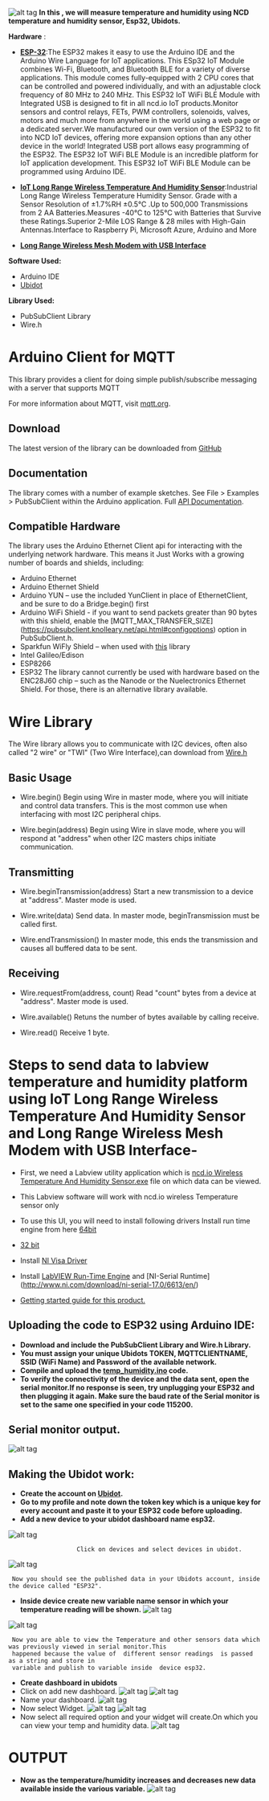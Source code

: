 
![alt tag](https://github.com/mjScientech/Esp32-Ubidots-Wireless-long-range-Temperature-And-Humidity/blob/master/imgonline-com-ua-twotoone-gnoy0scbwRu.jpg)
**In this , we will measure  temperature and humidity using NCD  temperature and humidity sensor, Esp32, Ubidots.**

**Hardware** :
- **[ESP-32](https://store.ncd.io/product/esp32-iot-wifi-ble-module-with-integrated-usb/)**:The ESP32 makes it easy to use the Arduino IDE and the Arduino Wire Language for IoT applications. This ESp32 IoT Module combines Wi-Fi, Bluetooth, and Bluetooth BLE for a variety of diverse applications. This module comes fully-equipped with 2 CPU cores that can be controlled and powered individually, and with an adjustable clock frequency of 80 MHz to 240 MHz. This ESP32 IoT WiFi BLE Module with Integrated USB is designed to fit in all ncd.io IoT products.Monitor sensors and control relays, FETs, PWM controllers, solenoids, valves, motors and much more from anywhere in the world using a web page or a dedicated server.We manufactured our own version of the ESP32 to fit into NCD IoT devices, offering more expansion options than any other device in the world! Integrated USB port allows easy programming of the ESP32. The ESP32 IoT WiFi BLE Module is an incredible platform for IoT application development. This ESP32 IoT WiFi BLE Module can be programmed using Arduino IDE.

- **[IoT Long Range Wireless  Temperature And Humidity  Sensor](https://store.ncd.io/product/industrial-long-range-wireless-temperature-humidity-sensor/)**:Industrial Long Range Wireless Temperature Humidity Sensor. Grade with a Sensor Resolution of ±1.7%RH ±0.5°C .Up to 500,000 Transmissions from 2 AA Batteries.Measures -40°C to 125°C with Batteries that Survive these Ratings.Superior 2-Mile LOS Range & 28 miles with High-Gain Antennas.Interface to Raspberry Pi, Microsoft Azure, Arduino and More

- **[Long Range Wireless Mesh Modem with USB Interface](https://store.ncd.io/product/900hp-s3b-long-range-wireless-mesh-modem-with-usb-interface/)**

**Software Used:**
- Arduino IDE
- [Ubidot](https://ubidots.com/)

**Library Used:**
- PubSubClient Library
- Wire.h

# Arduino Client for MQTT
This library provides a client for doing simple publish/subscribe messaging with a server that supports MQTT

For more information about MQTT, visit [mqtt.org](http://mqtt.org/).
## Download
The latest version of the library can be downloaded from [GitHub](https://github.com/knolleary/pubsubclient/releases/tag/v2.7)
## Documentation
The library comes with a number of example sketches. See File > Examples > PubSubClient within the Arduino application.
Full [API Documentation](https://pubsubclient.knolleary.net/api.html).
## Compatible Hardware
The library uses the Arduino Ethernet Client api for interacting with the underlying network hardware. This means it Just Works with a growing number of boards and shields, including:

- Arduino Ethernet
- Arduino Ethernet Shield
- Arduino YUN – use the included YunClient in place of EthernetClient, and be sure to do a Bridge.begin() first
- Arduino WiFi Shield - if you want to send packets greater than 90 bytes with this shield, enable the [MQTT_MAX_TRANSFER_SIZE]  (https://pubsubclient.knolleary.net/api.html#configoptions) option in   PubSubClient.h.
- Sparkfun WiFly Shield – when used with [this](https://github.com/dpslwk/WiFly) library
- Intel Galileo/Edison
- ESP8266
- ESP32
The library cannot currently be used with hardware based on the ENC28J60 chip – such as the Nanode or the Nuelectronics Ethernet Shield. For those, there is an alternative library available.

# Wire Library
  The Wire library allows you to communicate with I2C devices, often also called "2 wire" or "TWI" (Two Wire Interface),can download  from [Wire.h](https://github.com/PaulStoffregen/Wire)
## Basic Usage
- Wire.begin()
  Begin using Wire in master mode, where you will initiate and control data transfers. This is the most common use when interfacing with   most I2C peripheral chips.

- Wire.begin(address)
  Begin using Wire in slave mode, where you will respond at "address" when other I2C masters chips initiate communication.
  
 ## Transmitting
 - Wire.beginTransmission(address)
   Start a new transmission to a device at "address". Master mode is used.

- Wire.write(data)
  Send data. In master mode, beginTransmission must be called first.

- Wire.endTransmission()
  In master mode, this ends the transmission and causes all buffered data to be sent.
  
## Receiving
- Wire.requestFrom(address, count)
  Read "count" bytes from a device at "address". Master mode is used.

- Wire.available()
  Retuns the number of bytes available by calling receive.

- Wire.read()
  Receive 1 byte.

# Steps to send data to labview  temperature and humidity platform using IoT Long Range Wireless  Temperature And Humidity Sensor and  Long Range Wireless Mesh Modem with USB Interface-

- First, we need a Labview utility application which is [ncd.io Wireless Temperature And Humidity Sensor.exe](https://github.com/ncdcommunity/Industrial-Wireless-IoT-Temperature-Humidity-Sensor) file on which data can be viewed.

- This Labview software will work with ncd.io wireless Temperature sensor only

- To use this UI, you will need to install following drivers Install run time engine from here [64bit](http://www.ni.com/download/labview-run-time-engine-2017/6821/en/)

- [32 bit](http://www.ni.com/download/labview-run-time-engine-2017/6822/en/)

- Install [NI Visa Driver](http://www.ni.com/download/ni-visa-run-time-engine/6647/en/)

- Install [LabVIEW Run-Time Engine]( http://www.ni.com/download/labview-run-time-engine-2017-sp1/7191/en/) and [NI-Serial Runtime]  (http://www.ni.com/download/ni-serial-17.0/6613/en/)

- [Getting started guide for this product.](https://ncd.io/long-range-iot-wireless-vibration-sensor-getting-started/)

##  Uploading the code  to ESP32 using Arduino IDE:
- **Download and include the PubSubClient Library and Wire.h Library.**
- **You must assign your unique Ubidots TOKEN, MQTTCLIENTNAME, SSID (WiFi Name) and Password of the available network.**
- **Compile and upload the  [temp_humidity.ino](https://github.com/mjScientech/Esp32-Ubidots-Wireless-long-range-Temperature-And-Humidity/blob/master/temp_humidity.ino) code.**
- **To verify the connectivity of the device and the data sent, open the serial monitor.If no response is seen, try unplugging your ESP32 and then plugging it again. Make sure the baud rate of the Serial monitor is set to the same one specified in your code 115200.**

## Serial monitor output.
![alt tag](https://github.com/mjScientech/Esp32-Ubidots-Wireless-long-range-Temperature-And-Humidity/blob/master/serialout.JPG)

## Making the Ubidot work:
- **Create the account on [Ubidot](https://ubidots.com/).**
- **Go to my profile and note down the token key which is a unique key for every account and paste it to your ESP32 code before uploading.**
- **Add a new device to your ubidot dashboard name esp32.**
  
![alt tag](https://github.com/mjScientech/Esp32-Ubidots-Wireless-long-range-Temperature-And-Humidity/blob/master/device.JPG)

                       Click on devices and select devices in ubidot.

![alt tag](https://github.com/mjScientech/ESP32-AND-SI7021/blob/master/Device.JPG)

     Now you should see the published data in your Ubidots account, inside the device called "ESP32".

- **Inside device create new variable name sensor in which your temperature reading will be shown.**
![alt tag](https://github.com/mjScientech/ESP32-AND-SI7021/blob/master/variable.JPG)
                  
         
![alt tag](https://github.com/mjScientech/Esp32-Ubidots-Wireless-long-range-Temperature-And-Humidity/blob/master/device2.JPG)

     Now you are able to view the Temperature and other sensors data which was previously viewed in serial monitor.This
     happened because the value of  different sensor readings  is passed as a string and store in
     variable and publish to variable inside  device esp32. 
- **Create dashboard in ubidots**
- Click on  add new dashboard.
![alt tag](https://github.com/mjScientech/Esp32-Ubidots-Wireless-long-range-Temperature-And-Humidity/blob/master/dahboard%201.JPG)
![alt tag](https://github.com/mjScientech/Esp32-Ubidots-Wireless-long-range-Temperature-And-Humidity/blob/master/dahboard2.JPG)
- Name your dashboard.
![alt tag](https://github.com/mjScientech/Esp32-Ubidots-Wireless-long-range-Temperature-And-Humidity/blob/master/dahboard3.JPG)
- Now select Widget.
![alt tag](https://github.com/mjScientech/Esp32-Ubidots-Wireless-long-range-Temperature-And-Humidity/blob/master/widget1.JPG)
![alt tag](https://github.com/mjScientech/Esp32-Ubidots-Wireless-long-range-Temperature-And-Humidity/blob/master/widget5.JPG)
- Now select all required option and your widget will create.On which you can view your temp and humidity data.
 ![alt tag](https://github.com/mjScientech/Esp32-Ubidots-Wireless-long-range-Temperature-And-Humidity/blob/master/widget3.JPG)        
# OUTPUT
- **Now as the temperature/humidity  increases and decreases new data available inside the various variable.**
![alt tag](https://github.com/mjScientech/Esp32-Ubidots-Wireless-long-range-Temperature-And-Humidity/blob/master/widget4.JPG)


